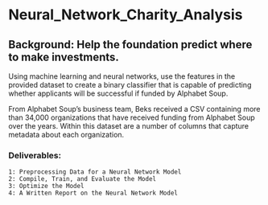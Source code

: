 # Neural_Network_Charity_Analysis

## Background:  Help the foundation predict where to make investments.
   Using machine learning and neural networks, use the features in the provided dataset to 
   create a binary classifier that is capable of predicting whether applicants will be successful 
   if funded by Alphabet Soup.
   
   From Alphabet Soup’s business team, Beks received a CSV containing more than 34,000 organizations 
   that have received funding from Alphabet Soup over the years. Within this dataset are a number of columns 
   that capture metadata about each organization.
   
### Deliverables:
    1: Preprocessing Data for a Neural Network Model
    2: Compile, Train, and Evaluate the Model
    3: Optimize the Model
    4: A Written Report on the Neural Network Model
   
